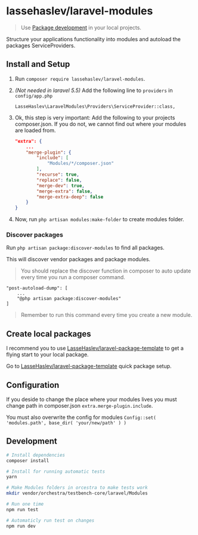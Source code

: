 # lassehaslev/laravel-modules
> Use [Package development]( https://laravel.com/docs/5.3/packages ) in your local projects.

Structure your applications functionality into modules and autoload the packages ServiceProviders.

## Install and Setup
1. Run ```composer require lassehaslev/laravel-modules```.
2. *(Not needed in laravel 5.5)* Add the following line to ```providers``` in ```config/app.php``` 
    ```
    LasseHaslev\LaravelModules\Providers\ServiceProvider::class,
    ```
3. Ok, this step is very important: Add the following to your projects composer.json.
    If you do not, we cannot find out where your modules are loaded from. 

    ```json
    "extra": {
        ...
        "merge-plugin": {
            "include": [
                "Modules/*/composer.json"
            ],
            "recurse": true,
            "replace": false,
            "merge-dev": true,
            "merge-extra": false,
            "merge-extra-deep": false
        }
    }
    ```
4. Now, run ```php artisan modules:make-folder``` to create modules folder.

### Discover packages

Run `php artisan package:discover-modules` to find all packages.

This will discover vendor packages and package modules.

> You should replace the discover function in composer to auto update every time you run a composer command.

```
"post-autoload-dump": [
    ...
    "@php artisan package:discover-modules"
]
```

> Remember to run this command every time you create a new module.

## Create local packages
I recommend you to use [LasseHaslev/laravel-package-template](https://github.com/LasseHaslev/laravel-package-template) to get a flying start to your local package.

Go to [LasseHaslev/laravel-package-template](https://github.com/LasseHaslev/laravel-package-template) quick package setup.

## Configuration
If you deside to change the place where your modules lives you must change path in composer.json ```extra.merge-plugin.include```.

You must also overwrite the config for modules 
```Config::set( 'modules.path', base_dir( 'your/new/path' ) )```

## Development
``` bash
# Install dependencies
composer install

# Install for running automatic tests
yarn

# Make Modules folders in orcestra to make tests work
mkdir vendor/orchestra/testbench-core/laravel/Modules

# Run one time
npm run test

# Automaticly run test on changes
npm run dev
```
